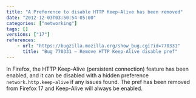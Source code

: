 ```yaml
---
title: "A Preference to disable HTTP Keep-Alive has been removed"
date: "2012-12-03T03:50:54-05:00"
categories: ["networking"]
tags: []
versions: ["17"]
references:
    - url: "https://bugzilla.mozilla.org/show_bug.cgi?id=770331"
      title: "Bug 770331 – Remove HTTP Keep-Alive disable pref"
---
```

In Firefox, the HTTP Keep-Alive (persistent connection) feature has been enabled, and it can be disabled with a hidden preference `network.http.keep-alive` if any issues found. The pref has been removed from Firefox 17 and Keep-Alive will always be enabled.

